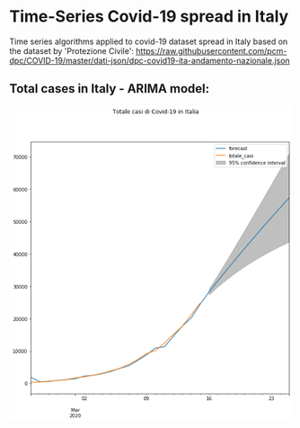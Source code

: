 # Time-Series Covid-19 spread in Italy
Time series algorithms applied to covid-19 dataset spread in Italy
based on the dataset by 'Protezione Civile':
https://raw.githubusercontent.com/pcm-dpc/COVID-19/master/dati-json/dpc-covid19-ita-andamento-nazionale.json

## Total cases in Italy - ARIMA model:

![Covid-19 Totale Casi](./covid_totale_casi.png)


